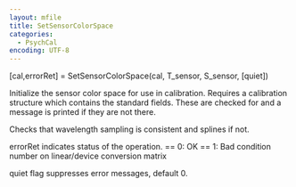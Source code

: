 ```yaml
---
layout: mfile
title: SetSensorColorSpace
categories:
  - PsychCal
encoding: UTF-8
---
```


[cal,errorRet] = SetSensorColorSpace(cal, T\_sensor, S\_sensor, [quiet])

Initialize the sensor color space for use in calibration.  Requires
a calibration structure which contains the standard
fields.  These are checked for and a message is printed if
they are not there.

Checks that wavelength sampling is consistent and splines
if not.

errorRet indicates status of the operation.
  \== 0: OK
  \== 1: Bad condition number on linear/device conversion matrix

quiet flag suppresses error messages, default 0.